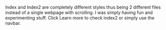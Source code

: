 Index and Index2 are completely different styles thus being 2 different files instead of a single webpage with scrolling.
I was simply having fun and experimenting stuff.
Click Learn more to check index2 or simply use the navbar.
